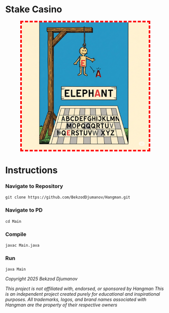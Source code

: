 # Stake Casino
<p align="center">
  <img src="Hangman.png" alt="Hangman Logo" style="border: 5px dashed red; width: 400px;" />
</p>

# Instructions

### Navigate to Repository
```
git clone https://github.com/BekzodDjumanov/Hangman.git
```

### Navigate to PD
```
cd Main
```

### Compile
```
javac Main.java
```

### Run
```
java Main
```

_Copyright 2025 Bekzod Djumanov_

_This project is not affiliated with, endorsed, or sponsored by Hangman_
_This is an independent project created purely for educational and inspirational purposes._
_All trademarks, logos, and brand names associated with Hangman are the property of their respective owners_



